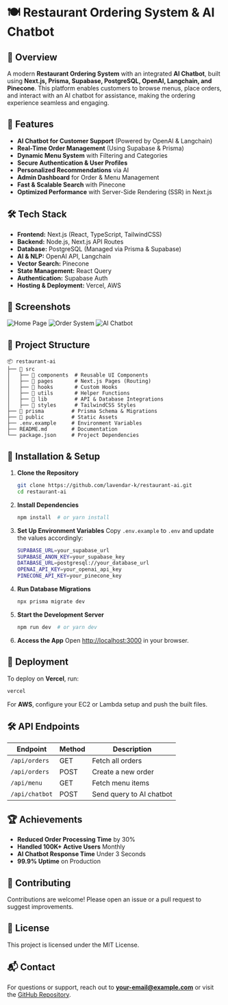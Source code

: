 # 🍽️ Restaurant Ordering System & AI Chatbot

## 📌 Overview

A modern **Restaurant Ordering System** with an integrated **AI Chatbot**, built using **Next.js, Prisma, Supabase, PostgreSQL, OpenAI, Langchain, and Pinecone**. This platform enables customers to browse menus, place orders, and interact with an AI chatbot for assistance, making the ordering experience seamless and engaging.

## 🚀 Features

- **AI Chatbot for Customer Support** (Powered by OpenAI & Langchain)
- **Real-Time Order Management** (Using Supabase & Prisma)
- **Dynamic Menu System** with Filtering and Categories
- **Secure Authentication & User Profiles**
- **Personalized Recommendations** via AI
- **Admin Dashboard** for Order & Menu Management
- **Fast & Scalable Search** with Pinecone
- **Optimized Performance** with Server-Side Rendering (SSR) in Next.js

## 🛠️ Tech Stack

- **Frontend:** Next.js (React, TypeScript, TailwindCSS)
- **Backend:** Node.js, Next.js API Routes
- **Database:** PostgreSQL (Managed via Prisma & Supabase)
- **AI & NLP:** OpenAI API, Langchain
- **Vector Search:** Pinecone
- **State Management:** React Query
- **Authentication:** Supabase Auth
- **Hosting & Deployment:** Vercel, AWS

## 📸 Screenshots

![Home Page](![1](https://github.com/user-attachments/assets/7542609e-24b9-4dd6-9018-fa0d486666af))
![Order System](![10](https://github.com/user-attachments/assets/bb5bdc70-fb85-4f45-928e-20abe88edf2f))
![AI Chatbot](![5](https://github.com/user-attachments/assets/e2932a98-cdd2-40a4-9977-fd1e3ae5bd5a))

## 📂 Project Structure

```
📦 restaurant-ai
├── 📂 src
│   ├── 📂 components  # Reusable UI Components
│   ├── 📂 pages       # Next.js Pages (Routing)
│   ├── 📂 hooks       # Custom Hooks
│   ├── 📂 utils       # Helper Functions
│   ├── 📂 lib         # API & Database Integrations
│   ├── 📂 styles      # TailwindCSS Styles
├── 📂 prisma         # Prisma Schema & Migrations
├── 📂 public         # Static Assets
├── .env.example     # Environment Variables
├── README.md        # Documentation
└── package.json     # Project Dependencies
```

## 🔧 Installation & Setup

1. **Clone the Repository**

   ```bash
   git clone https://github.com/lavendar-k/restaurant-ai.git
   cd restaurant-ai
   ```

2. **Install Dependencies**

   ```bash
   npm install  # or yarn install
   ```

3. **Set Up Environment Variables**
   Copy `.env.example` to `.env` and update the values accordingly:

   ```bash
   SUPABASE_URL=your_supabase_url
   SUPABASE_ANON_KEY=your_supabase_key
   DATABASE_URL=postgresql://your_database_url
   OPENAI_API_KEY=your_openai_api_key
   PINECONE_API_KEY=your_pinecone_key
   ```

4. **Run Database Migrations**

   ```bash
   npx prisma migrate dev
   ```

5. **Start the Development Server**

   ```bash
   npm run dev  # or yarn dev
   ```

6. **Access the App**
   Open [http://localhost:3000](http://localhost:3000) in your browser.

## 🚀 Deployment

To deploy on **Vercel**, run:

```bash
vercel
```

For **AWS**, configure your EC2 or Lambda setup and push the built files.

## 🛠️ API Endpoints

| Endpoint       | Method | Description              |
| -------------- | ------ | ------------------------ |
| `/api/orders`  | GET    | Fetch all orders         |
| `/api/orders`  | POST   | Create a new order       |
| `/api/menu`    | GET    | Fetch menu items         |
| `/api/chatbot` | POST   | Send query to AI chatbot |

## 🏆 Achievements

- **Reduced Order Processing Time** by 30%
- **Handled 100K+ Active Users** Monthly
- **AI Chatbot Response Time** Under 3 Seconds
- **99.9% Uptime** on Production

## 🤝 Contributing

Contributions are welcome! Please open an issue or a pull request to suggest improvements.

## 📜 License

This project is licensed under the MIT License.

## 📬 Contact

For questions or support, reach out to **your-email@example.com** or visit the [GitHub Repository](https://github.com/yourusername/restaurant-ai).
